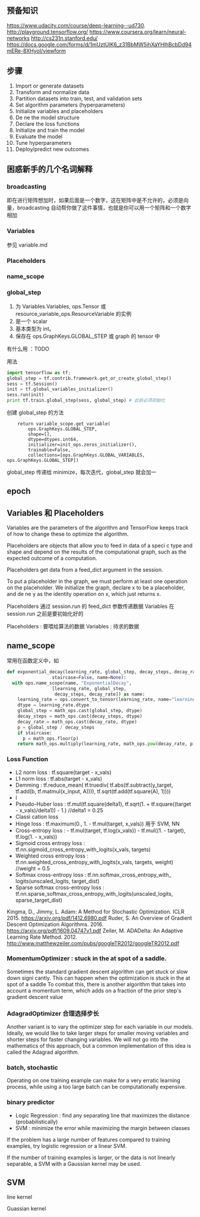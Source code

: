 


## 预备知识

https://www.udacity.com/course/deep-learning--ud730.
http://playground.tensorflow.org/
https://www.coursera.org/learn/neural-networks http://cs231n.stanford.edu/
https://docs.google.com/forms/d/1mUztUlK6_z31BbMW5ihXaYHlhBcbDd94mERe-8XHyoI/viewform

## 步骤

1. Import or generate datasets
2. Transform and normalize data
3. Partition datasets into train, test, and validation sets
4. Set algorithm parameters (hyperparameters)
5. Initialize variables and placeholders
6. De ne the model structure
7. Declare the loss functions
8. Initialize and train the model
9. Evaluate the model
10. Tune hyperparameters
11. Deploy/predict new outcomes

## 困惑新手的几个名词解释

### broadcasting

即在进行矩阵想加时，如果后面是一个数字，这在矩阵中是不允许的，必须是向量，broadcasting
自动帮你做了这件事情，也就是你可以用一个矩阵和一个数字相加

### Variables

参见 variable.md

### Placeholders

### name_scope

### global_step

1. 为 Variables.Variables, ops.Tensor 或 resource_variable_ops.ResourceVariable 的实例
2. 是一个 scalar
3. 基本类型为 int。
4. 保存在 ops.GraphKeys.GLOBAL_STEP 或  graph 的  tensor 中

有什么用 ：TODO

用法

```python
import tensorflow as tf;
global_step = tf.contrib.framework.get_or_create_global_step()
sess = tf.Session()
init = tf.global_variables_initializer()
sess.run(init)
print tf.train.global_step(sess, global_step) # 此前必须初始化
```


创建 global_step 的方法
```
    return variable_scope.get_variable(
        ops.GraphKeys.GLOBAL_STEP,
        shape=[],
        dtype=dtypes.int64,
        initializer=init_ops.zeros_initializer(),
        trainable=False,
        collections=[ops.GraphKeys.GLOBAL_VARIABLES, ops.GraphKeys.GLOBAL_STEP])
```

global_step 传递给 minimize，每次迭代，global_step 就会加一

## epoch






## Variables 和 Placeholders

Variables are the parameters of the algorithm and TensorFlow keeps track of how to change these to optimize the algorithm.

Placeholders are objects that allow you to feed in data of a speci c type and shape and depend on the results of the
computational graph, such as the expected outcome of a computation.

Placeholders get data from a feed_dict argument in the session.

To put a placeholder in the graph, we must perform at least one operation on the placeholder. We initialize the graph,
declare x to be a placeholder, and de ne y as the identity operation on x, which just returns x.

Placeholders 通过 session.run 的 feed_dict 参数传递数据
Variables 在 session.run 之前是要初始化好的

Placeholders : 要喂给算法的数据
Variables : 待求的数据

## name_scope

常用在函数定义中，如
``` python
def exponential_decay(learning_rate, global_step, decay_steps, decay_rate,
                 staircase=False, name=None):
  with ops.name_scope(name, "ExponentialDecay",
                 [learning_rate, global_step,
                  decay_steps, decay_rate]) as name:
    learning_rate = ops.convert_to_tensor(learning_rate, name="learning_rate")
    dtype = learning_rate.dtype
    global_step = math_ops.cast(global_step, dtype)
    decay_steps = math_ops.cast(decay_steps, dtype)
    decay_rate = math_ops.cast(decay_rate, dtype)
    p = global_step / decay_steps
    if staircase:
      p = math_ops.floor(p)
    return math_ops.multiply(learning_rate, math_ops.pow(decay_rate, p), name=name)
```


### Loss Function

* L2 norm loss : tf.square(target - x_vals)
* L1 norm loss : tf.abs(target - x_vals)
* Demming : tf.reduce_mean( tf.truediv( tf.abs(tf.subtract(y_target, tf.add(b, tf.matmul(x_input, A)))), tf.sqrt(tf.add(tf.square(A), 1))))
* l
* Pseudo-Huber loss : tf.mul(tf.square(delta1), tf.sqrt(1. + tf.square((target - x_vals)/delta1)) - 1.)  //delta1 = 0.25
* Classi cation loss
* Hinge loss : tf.maximum(0., 1. - tf.mul(target, x_vals))  用于 SVM, NN
* Cross-entropy loss : - tf.mul(target, tf.log(x_vals)) - tf.mul((1. - target), tf.log(1. - x_vals))
* Sigmoid cross entropy loss : tf.nn.sigmoid_cross_entropy_with_logits(x_vals, targets)
* Weighted cross entropy loss : tf.nn.weighted_cross_entropy_with_logits(x_vals, targets, weight) //weight = 0.5
* Softmax cross-entropy loss :  tf.nn.softmax_cross_entropy_with_ logits(unscaled_logits, target_dist)
* Sparse softmax cross-entropy loss : tf.nn.sparse_softmax_cross_entropy_with_logits(unscaled_logits, sparse_target_dist)

Kingma, D., Jimmy, L. Adam: A Method for Stochastic Optimization. ICLR 2015. https://arxiv.org/pdf/1412.6980.pdf
Ruder, S. An Overview of Gradient Descent Optimization Algorithms. 2016. https://arxiv.org/pdf/1609.04747v1.pdf
Zeiler, M. ADADelta: An Adaptive Learning Rate Method. 2012. http://www.matthewzeiler.com/pubs/googleTR2012/googleTR2012.pdf

### MomentumOptimizer : stuck in the  at spot of a saddle.

Sometimes the standard gradient descent algorithm can get stuck or slow down signi cantly.
This can happen when the optimization is stuck in the  at spot of a saddle
To combat this, there is another algorithm that takes into account a momentum term, which adds on
a fraction of the prior step's gradient descent value


### AdagradOptimizer 合理选择步长

Another variant is to vary the optimizer step for each variable in our models. Ideally, we
would like to take larger steps for smaller moving variables and shorter steps for faster changing variables.
We will not go into the mathematics of this approach, but a common implementation of this idea is called the Adagrad algorithm.

### batch, stochastic
Operating on one training example can make for a very erratic learning process, while using a too large batch can be computationally expensive.



### binary predictor

* Logic Regression :  find any separating line that maximizes the distance (probabilistically)
* SVM : minimize the error while maximizing the margin between classes

If the problem has a large number of features compared to training examples, try logistic regression or a linear SVM.

If the number of training examples is larger, or the data is not linearly separable, a SVM with a Gaussian kernel may be used.


## SVM

line kernel

Guassian kernel
